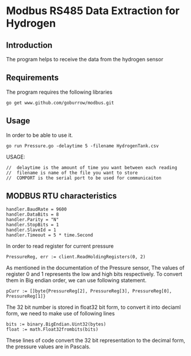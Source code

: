 **Modbus RS485 Data Extraction for Hydrogen**
============================================

**Introduction**
----------------


The program helps to receive the data from the hydrogen sensor

**Requirements**
-----------------
The program requires the following libraries

    go get www.github.com/goburrow/modbus.git
    

**Usage**
-----------

In order to be able to use it.


`go run Pressure.go -delaytime 5 -filename HydrogenTank.csv`

USAGE:

	//  delaytime is the amount of time you want between each reading
	//  filename is name of the file you want to store
	//  COMPORT is the serial port to be used for communicaiton


MODBUS RTU characteristics
--------------------------

	handler.BaudRate = 9600
	handler.DataBits = 8
	handler.Parity = "N"
	handler.StopBits = 1
	handler.SlaveId = 1
	handler.Timeout = 5 * time.Second
	
In order to read register for current pressure

    PressureReg, err := client.ReadHoldingRegisters(0, 2)
    
As mentioned in the documentation of the Pressure sensor, The values of 
register 0 and 1 represents the low and high bits respectively.
To convert them in Big endian order, we can use following statement.

    pCurr := []byte{PressureReg[2], PressureReg[3], PressureReg[0], PressureReg[1]}
   
The 32 bit number is stored in float32 bit form, to convert it into deciaml form,
we need to make use of following lines

    bits := binary.BigEndian.Uint32(bytes)
	float := math.Float32frombits(bits)

These lines of code convert the 32 bit representation to the decimal form, the pressure values are in Pascals.

